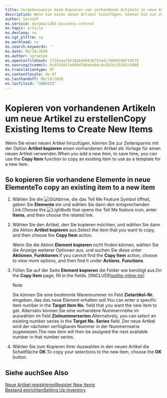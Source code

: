 ```yaml
---
title: Vorgehensweise beim Kopieren von vorhandenen Artikeln in neue Artikel
description: Wenn Sie einen neuen Artikel hinzufügen, können Sie zur Zeitersparnis mit der Option Artikel kopieren einen vorhandenen Artikel als Vorlage für einen neuen Artikel verwenden.
author: SorenGP
ms.service: dynamics365-business-central
ms.topic: article
ms.devlang: na
ms.tgt_pltfrm: na
ms.workload: na
ms.search.keywords: ''
ms.date: 06/18/2020
ms.author: sgroespe
ms.openlocfilehash: 1f24aaa74238ab9db836751adc78984248f19579
ms.sourcegitcommit: 0c6f4382fad994fb6aea9dcde3b2dc25382c5968
ms.translationtype: HT
ms.contentlocale: de-AT
ms.lasthandoff: 06/19/2020
ms.locfileid: "3484153"
---
```

# <a name="copy-existing-items-to-create-new-items"></a><span data-ttu-id="5f931-103">Kopieren von vorhandenen Artikeln um neue Artikel zu erstellen</span><span class="sxs-lookup"><span data-stu-id="5f931-103">Copy Existing Items to Create New Items</span></span>

<span data-ttu-id="5f931-104">Wenn Sie einen neuen Artikel hinzufügen, können Sie zur Zeitersparnis mit der Option **Artikel kopieren** einen vorhandenen Artikel als Vorlage für einen neuen Artikel verwenden.</span><span class="sxs-lookup"><span data-stu-id="5f931-104">When you add a new item, to save time, you can use the **Copy Item** function to copy an existing item to use as a template for a new item.</span></span>  

## <a name="to-copy-an-existing-item-to-a-new-item"></a><span data-ttu-id="5f931-105">So kopieren Sie vorhandene Elemente in neue Elemente</span><span class="sxs-lookup"><span data-stu-id="5f931-105">To copy an existing item to a new item</span></span>

1. <span data-ttu-id="5f931-106">Wählen Sie die ![Glühbirne, die das Tell Me Feature](media/ui-search/search_small.png "Tell Me-Funktion") Symbol öffnet, geben Sie **Elemente** ein und wählen Sie dann den entsprechenden Link.</span><span class="sxs-lookup"><span data-stu-id="5f931-106">Choose the ![Lightbulb that opens the Tell Me feature](media/ui-search/search_small.png "Tell me what you want to do") icon, enter **Items**, and then choose the related link.</span></span>  
2. <span data-ttu-id="5f931-107">Wählen Sie den Artikel, den Sie kopieren möchten, und wählen Sie dann die Aktion **Artikel kopieren** aus.</span><span class="sxs-lookup"><span data-stu-id="5f931-107">Select the item that you want to copy, and then choose the **Copy Item** action.</span></span>  

    <span data-ttu-id="5f931-108">Wenn Sie die Aktion **Element kopieren** nicht finden können, wählen Sie die Anzeige weiterer Optionen aus, und suchen Sie diese unter **Aktionen**, **Funktionen**.</span><span class="sxs-lookup"><span data-stu-id="5f931-108">If you cannot find the **Copy Item** action, choose to view more options, and then find it under **Actions**, **Functions**.</span></span>  

3. <span data-ttu-id="5f931-109">Füllen Sie auf der Seite **Element kopieren** die Felder wie benötigt aus.</span><span class="sxs-lookup"><span data-stu-id="5f931-109">On the **Copy Item** page, fill in the fields.</span></span> [!INCLUDE[tooltip-inline-tip](includes/tooltip-inline-tip_md.md)]

    > [!NOTE]  
    > <span data-ttu-id="5f931-110">Sie können Sie eine bestimmte Warennummer im Feld **Zielartikel-Nr.** eingeben, das das neue Element erhalten soll.</span><span class="sxs-lookup"><span data-stu-id="5f931-110">You can enter a specific item number in the **Target Item No.** field that you want the new item to get.</span></span> <span data-ttu-id="5f931-111">Alternativ können Sie eine vorhandene Nummernreihe im auswählen im Feld **Zielnummerserien**.</span><span class="sxs-lookup"><span data-stu-id="5f931-111">Alternatively, you can select an existing number series in the **Target No. Series** field.</span></span> <span data-ttu-id="5f931-112">Der neue Artikel wird der nächsten verfügbaren Nummer in der Nummernserie zugewiesen.</span><span class="sxs-lookup"><span data-stu-id="5f931-112">The new item will then be assigned the next available number in that number series.</span></span>  

4. <span data-ttu-id="5f931-113">Wählen Sie zum Kopieren Ihrer Auswahlen in den neuen Artikel die Schaltfläche **OK**.</span><span class="sxs-lookup"><span data-stu-id="5f931-113">To copy your selections to the new item, choose the **OK** button.</span></span>  

## <a name="see-also"></a><span data-ttu-id="5f931-114">Siehe auch</span><span class="sxs-lookup"><span data-stu-id="5f931-114">See Also</span></span>

[<span data-ttu-id="5f931-115">Neue Artikel registrieren</span><span class="sxs-lookup"><span data-stu-id="5f931-115">Register New Items</span></span>](inventory-how-register-new-items.md)  
[<span data-ttu-id="5f931-116">Bestand einrichten</span><span class="sxs-lookup"><span data-stu-id="5f931-116">Setting Up Inventory</span></span>](inventory-setup-inventory.md)  
